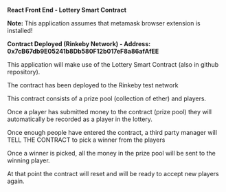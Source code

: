 <p><b>React Front End - Lottery Smart Contract</b></p>

<p><b>Note: </b>This application assumes that metamask browser extension is installed!</p>

<p><b>Contract Deployed (Rinkeby Network) - Address: 0x7cB67db9E05241b8Db580F12b017eF8a86afAfEE</b></p>

<p>This application will make use of the Lottery Smart Contract (also in github repository).</p>
<p>The contract has been deployed to the Rinkeby test network </p>
<p>This contract consists of a prize pool (collection of ether) and players.</p>
<p>Once a player has submitted money to the contract (prize pool) they will automatically be recorded as a player in the lottery. </p>
<p>Once enough people have entered the contract, a third party manager will TELL THE CONTRACT to pick a winner from the players</p>
<p>Once a winner is picked, all the money in the prize pool will be sent to the winning player.</p>
<p>At that point the contract will reset and will be ready to accept new players again.</p>
